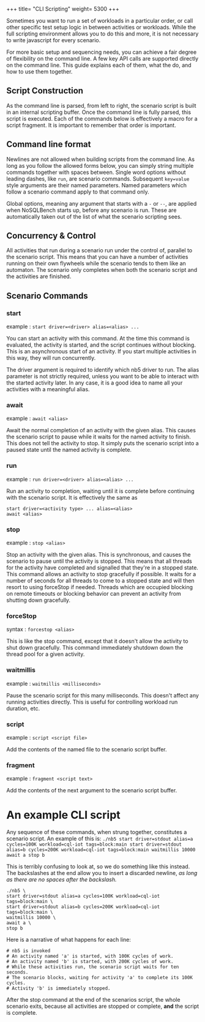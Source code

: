 +++
title= "CLI Scripting"
weight= 5300
+++

Sometimes you want to run a set of workloads in a particular order, or call other specific test
setup logic in between activities or workloads. While the full scripting environment allows you 
to do this and more, it is not necessary to write javascript for every scenario.

For more basic setup and sequencing needs, you can achieve a fair degree of flexibility on the
command line. A few key API calls are supported directly on the command line. This guide explains
each of them, what the do, and how to use them together.

## Script Construction

As the command line is parsed, from left to right, the scenario script is built in an internal
scripting buffer. Once the command line is fully parsed, this script is executed. Each of the
commands below is effectively a macro for a script fragment. It is important to remember that
order is important.

## Command line format

Newlines are not allowed when building scripts from the command line. As long as you follow the
allowed forms below, you can simply string multiple commands together with spaces between. 
Single word options without leading dashes, like `run`, are scenario commands. Subsequent 
`key=value` style arguments are their named parameters. Named parameters which follow a scenario 
command apply to that command only.

Global options, meaning any argument that starts with a `-` or `--`, are applied when NoSQLBench 
starts up, before any scenario is run. These are automatically taken out of the list of what the 
scenario scripting sees.

## Concurrency & Control

All activities that run during a scenario run under the control of, parallel to the scenario 
script. This means that you can have a number of activities running on their own flywheels while 
the scenario tends to them like an automaton. The scenario only completes when both the 
scenario script and the activities are finished.

## Scenario Commands

### start

example
: `start driver=<driver> alias=<alias> ...`

You can start an activity with this command. At the time this command is evaluated, the activity is
started, and the script continues without blocking. This is an asynchronous start of an activity. If
you start multiple activities in this way, they will run concurrently.

The driver argument is required to identify which nb5 driver to run. The alias parameter is not
strictly required, unless you want to be able to interact with the started activity later. In any
case, it is a good idea to name all your activities with a meaningful alias.

### await

example
: `await <alias>`

Await the normal completion of an activity with the given alias. This causes the scenario script to
pause while it waits for the named activity to finish. This does not tell the activity to stop. It
simply puts the scenario script into a paused state until the named activity is complete.

### run

example
: `run driver=<driver> alias=<alias> ...`

Run an activity to completion, waiting until it is complete before continuing with the scenario
script. It is effectively the same as

    start driver=<activity type> ... alias=<alias>
    await <alias>

### stop

example
: `stop <alias>`

Stop an activity with the given alias. This is synchronous, and causes the scenario to pause until
the activity is stopped. This means that all threads for the activity have completed and signalled
that they're in a stopped state. This command allows an activity to stop gracefully if possible. 
It waits for a number of seconds for all threads to come to a stopped state and will then resort 
to using forceStop if needed. Threads which are occupied blocking on remote timeouts or blocking 
behavior can prevent an activity from shutting down gracefully.

### forceStop

syntax
: `forcestop <alias>`

This is like the stop command, except that it doesn't allow the activity to shut down gracefully.
This command immediately shutdown down the thread pool for a given activity.

### waitmillis

example
: `waitmillis <milliseconds>`

Pause the scenario script for this many milliseconds. This doesn't affect any running activities 
directly. This is useful for controlling workload run duration, etc.

### script

example
: `script <script file>`

Add the contents of the named file to the scenario script buffer.

### fragment

example
: `fragment <script text>`

Add the contents of the next argument to the scenario script buffer.

# An example CLI script

Any sequence of these commands, when strung together, constitutes a scenario script.
An example of this is: `./nb5 start driver=stdout alias=a cycles=100K workload=cql-iot tags=block:main start driver=stdout alias=b cycles=200K workload=cql-iot tags=block:main waitmillis 10000 await a stop b`

This is terribly confusing to look at, so we do something like this instead. The backslashes at the end allow you to insert a discarded newline, _as long as there are no
spaces after the backslash._

```shell,linenos
./nb5 \
start driver=stdout alias=a cycles=100K workload=cql-iot tags=block:main \
start driver=stdout alias=b cycles=200K workload=cql-iot tags=block:main \
waitmillis 10000 \
await a \
stop b
```

Here is a narrative of what happens for each line:

```linenos
# nb5 is invoked
# An activity named 'a' is started, with 100K cycles of work.
# An activity named 'b' is started, with 200K cycles of work.
# While these activities run, the scenario script waits for ten seconds.
# The scenario blocks, waiting for activity 'a' to complete its 100K cycles.
# Activity 'b' is immediately stopped.
```

After the stop command at the end of the scenarios script, the whole scenario exits, because all 
activities are stopped or complete, **and** the script is complete.



